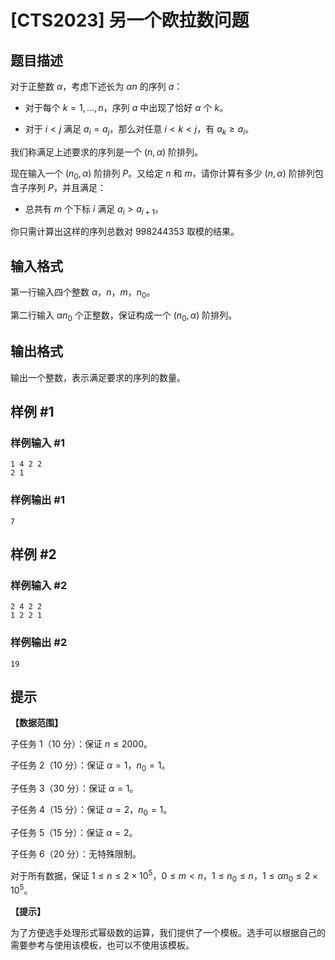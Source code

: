 # [CTS2023] 另一个欧拉数问题

## 题目描述

对于正整数 $\alpha$，考虑下述长为 $\alpha n$ 的序列 $a$：

- 对于每个 $k=1,\dots, n$，序列 $a$ 中出现了恰好 $\alpha$ 个 $k$。

- 对于 $i < j$ 满足 $a_i = a_j$，那么对任意 $i < k < j$，有 $a_k \geq a_i$。

我们称满足上述要求的序列是一个 $(n,\alpha)$ 阶排列。

现在输入一个 $(n_0,\alpha)$ 阶排列 $P$。又给定 $n$ 和 $m$，请你计算有多少 $(n,\alpha)$ 阶排列包含子序列 $P$，并且满足：

- 总共有 $m$ 个下标 $i$ 满足 $a_i > a_{i+1}$。

你只需计算出这样的序列总数对 $998244353$ 取模的结果。

## 输入格式

第一行输入四个整数 $\alpha$，$n$，$m$，$n_0$。

第二行输入 $\alpha n_0$ 个正整数，保证构成一个 $(n_0,\alpha)$ 阶排列。

## 输出格式

输出一个整数，表示满足要求的序列的数量。

## 样例 #1

### 样例输入 #1
```
1 4 2 2
2 1
```

### 样例输出 #1

```
7
```

## 样例 #2

### 样例输入 #2
```
2 4 2 2
1 2 2 1
```

### 样例输出 #2

```
19
```

## 提示

**【数据范围】**

子任务 $1$（$10$ 分）：保证 $n \leq 2000$。

子任务 $2$（$10$ 分）：保证 $\alpha = 1$，$n_0=1$。

子任务 $3$（$30$ 分）：保证 $\alpha = 1$。

子任务 $4$（$15$ 分）：保证 $\alpha = 2$，$n_0=1$。

子任务 $5$（$15$ 分）：保证 $\alpha = 2$。

子任务 $6$（$20$ 分）：无特殊限制。

对于所有数据，保证 $1\leq n \leq 2\times 10^5$，$0\leq m < n$，$1\leq n_0\leq n$，$1\leq \alpha n_0 \leq 2\times 10^5$。

**【提示】**

为了方便选手处理形式幂级数的运算，我们提供了一个模板。选手可以根据自己的需要参考与使用该模板，也可以不使用该模板。
